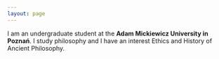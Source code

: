 ```yaml
---
layout: page
---
```

I am an undergraduate student at the **Adam Mickiewicz University in Poznań**. I study philosophy and I have an interest Ethics and History of Ancient Philosophy.
